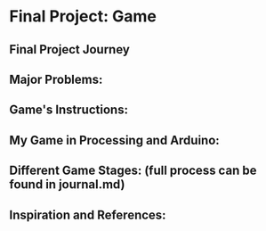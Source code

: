 # Final Project: Game

## Final Project Journey

## Major Problems:



## Game's Instructions:


## My Game in Processing and Arduino:




## Different Game Stages: (full process can be found in journal.md)




## Inspiration and References:

